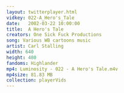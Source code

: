 ```yaml
---
layout: twitterplayer.html
vidkey: 022-A_Hero's_Tale
date:   2002-03-22 10:00:00
title:  A Hero's Tale
creators: One Sick Fuck Productions
song: Various WB cartoons music
artist: Carl Stalling
width: 640
height: 480
fandoms: Highlander
mp4: Luminosity - 022 - A Hero's Tale.m4v
mp4size: 81.83 MB
collection: playerVids
---
```


  <div>
  
  </div>
  